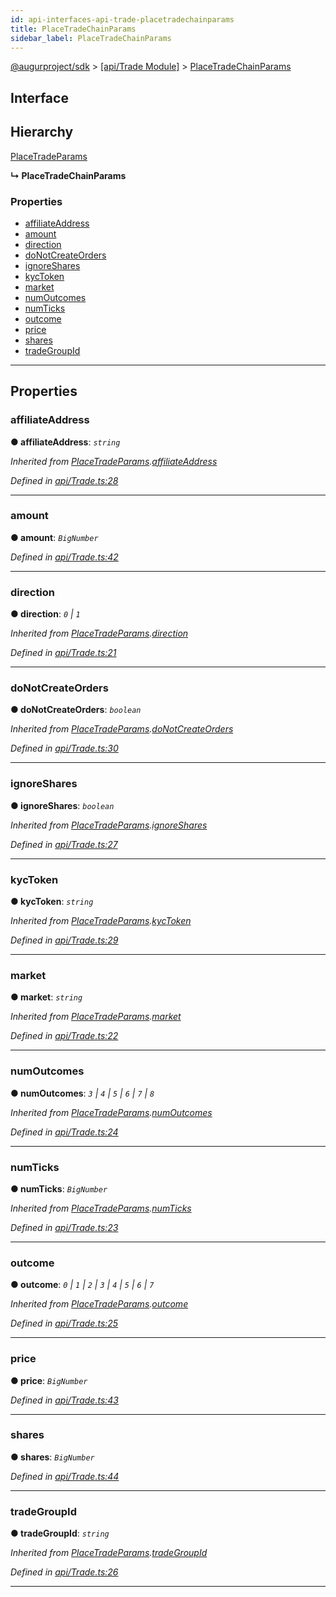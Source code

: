 ```yaml
---
id: api-interfaces-api-trade-placetradechainparams
title: PlaceTradeChainParams
sidebar_label: PlaceTradeChainParams
---
```


[@augurproject/sdk](api-readme.md) > [[api/Trade Module]](api-modules-api-trade-module.md) > [PlaceTradeChainParams](api-interfaces-api-trade-placetradechainparams.md)

## Interface

## Hierarchy

 [PlaceTradeParams](api-interfaces-api-trade-placetradeparams.md)

**↳ PlaceTradeChainParams**

### Properties

* [affiliateAddress](api-interfaces-api-trade-placetradechainparams.md#affiliateaddress)
* [amount](api-interfaces-api-trade-placetradechainparams.md#amount)
* [direction](api-interfaces-api-trade-placetradechainparams.md#direction)
* [doNotCreateOrders](api-interfaces-api-trade-placetradechainparams.md#donotcreateorders)
* [ignoreShares](api-interfaces-api-trade-placetradechainparams.md#ignoreshares)
* [kycToken](api-interfaces-api-trade-placetradechainparams.md#kyctoken)
* [market](api-interfaces-api-trade-placetradechainparams.md#market)
* [numOutcomes](api-interfaces-api-trade-placetradechainparams.md#numoutcomes)
* [numTicks](api-interfaces-api-trade-placetradechainparams.md#numticks)
* [outcome](api-interfaces-api-trade-placetradechainparams.md#outcome)
* [price](api-interfaces-api-trade-placetradechainparams.md#price)
* [shares](api-interfaces-api-trade-placetradechainparams.md#shares)
* [tradeGroupId](api-interfaces-api-trade-placetradechainparams.md#tradegroupid)

---

## Properties

<a id="affiliateaddress"></a>

###  affiliateAddress

**● affiliateAddress**: *`string`*

*Inherited from [PlaceTradeParams](api-interfaces-api-trade-placetradeparams.md).[affiliateAddress](api-interfaces-api-trade-placetradeparams.md#affiliateaddress)*

*Defined in [api/Trade.ts:28](https://github.com/AugurProject/augur/blob/06e47ad207/packages/augur-sdk/src/api/Trade.ts#L28)*

___
<a id="amount"></a>

###  amount

**● amount**: *`BigNumber`*

*Defined in [api/Trade.ts:42](https://github.com/AugurProject/augur/blob/06e47ad207/packages/augur-sdk/src/api/Trade.ts#L42)*

___
<a id="direction"></a>

###  direction

**● direction**: *`0` \| `1`*

*Inherited from [PlaceTradeParams](api-interfaces-api-trade-placetradeparams.md).[direction](api-interfaces-api-trade-placetradeparams.md#direction)*

*Defined in [api/Trade.ts:21](https://github.com/AugurProject/augur/blob/06e47ad207/packages/augur-sdk/src/api/Trade.ts#L21)*

___
<a id="donotcreateorders"></a>

###  doNotCreateOrders

**● doNotCreateOrders**: *`boolean`*

*Inherited from [PlaceTradeParams](api-interfaces-api-trade-placetradeparams.md).[doNotCreateOrders](api-interfaces-api-trade-placetradeparams.md#donotcreateorders)*

*Defined in [api/Trade.ts:30](https://github.com/AugurProject/augur/blob/06e47ad207/packages/augur-sdk/src/api/Trade.ts#L30)*

___
<a id="ignoreshares"></a>

###  ignoreShares

**● ignoreShares**: *`boolean`*

*Inherited from [PlaceTradeParams](api-interfaces-api-trade-placetradeparams.md).[ignoreShares](api-interfaces-api-trade-placetradeparams.md#ignoreshares)*

*Defined in [api/Trade.ts:27](https://github.com/AugurProject/augur/blob/06e47ad207/packages/augur-sdk/src/api/Trade.ts#L27)*

___
<a id="kyctoken"></a>

###  kycToken

**● kycToken**: *`string`*

*Inherited from [PlaceTradeParams](api-interfaces-api-trade-placetradeparams.md).[kycToken](api-interfaces-api-trade-placetradeparams.md#kyctoken)*

*Defined in [api/Trade.ts:29](https://github.com/AugurProject/augur/blob/06e47ad207/packages/augur-sdk/src/api/Trade.ts#L29)*

___
<a id="market"></a>

###  market

**● market**: *`string`*

*Inherited from [PlaceTradeParams](api-interfaces-api-trade-placetradeparams.md).[market](api-interfaces-api-trade-placetradeparams.md#market)*

*Defined in [api/Trade.ts:22](https://github.com/AugurProject/augur/blob/06e47ad207/packages/augur-sdk/src/api/Trade.ts#L22)*

___
<a id="numoutcomes"></a>

###  numOutcomes

**● numOutcomes**: *`3` \| `4` \| `5` \| `6` \| `7` \| `8`*

*Inherited from [PlaceTradeParams](api-interfaces-api-trade-placetradeparams.md).[numOutcomes](api-interfaces-api-trade-placetradeparams.md#numoutcomes)*

*Defined in [api/Trade.ts:24](https://github.com/AugurProject/augur/blob/06e47ad207/packages/augur-sdk/src/api/Trade.ts#L24)*

___
<a id="numticks"></a>

###  numTicks

**● numTicks**: *`BigNumber`*

*Inherited from [PlaceTradeParams](api-interfaces-api-trade-placetradeparams.md).[numTicks](api-interfaces-api-trade-placetradeparams.md#numticks)*

*Defined in [api/Trade.ts:23](https://github.com/AugurProject/augur/blob/06e47ad207/packages/augur-sdk/src/api/Trade.ts#L23)*

___
<a id="outcome"></a>

###  outcome

**● outcome**: *`0` \| `1` \| `2` \| `3` \| `4` \| `5` \| `6` \| `7`*

*Inherited from [PlaceTradeParams](api-interfaces-api-trade-placetradeparams.md).[outcome](api-interfaces-api-trade-placetradeparams.md#outcome)*

*Defined in [api/Trade.ts:25](https://github.com/AugurProject/augur/blob/06e47ad207/packages/augur-sdk/src/api/Trade.ts#L25)*

___
<a id="price"></a>

###  price

**● price**: *`BigNumber`*

*Defined in [api/Trade.ts:43](https://github.com/AugurProject/augur/blob/06e47ad207/packages/augur-sdk/src/api/Trade.ts#L43)*

___
<a id="shares"></a>

###  shares

**● shares**: *`BigNumber`*

*Defined in [api/Trade.ts:44](https://github.com/AugurProject/augur/blob/06e47ad207/packages/augur-sdk/src/api/Trade.ts#L44)*

___
<a id="tradegroupid"></a>

###  tradeGroupId

**● tradeGroupId**: *`string`*

*Inherited from [PlaceTradeParams](api-interfaces-api-trade-placetradeparams.md).[tradeGroupId](api-interfaces-api-trade-placetradeparams.md#tradegroupid)*

*Defined in [api/Trade.ts:26](https://github.com/AugurProject/augur/blob/06e47ad207/packages/augur-sdk/src/api/Trade.ts#L26)*

___

